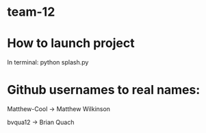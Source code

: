 # team-12

# How to launch project

In terminal: python splash.py

# Github usernames to real names:
Matthew-Cool -> Matthew Wilkinson

bvqua12 -> Brian Quach

